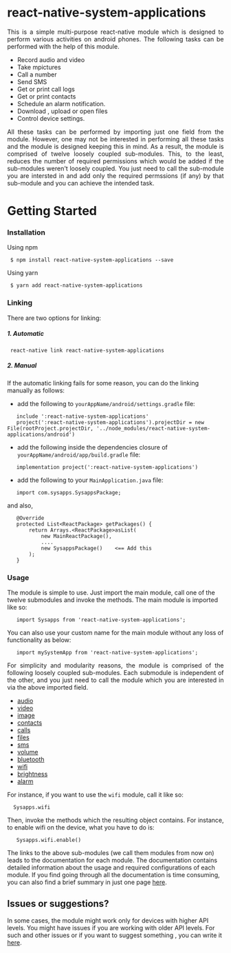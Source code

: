 # react-native-system-applications

<p style = "text-align: justify">This is a simple multi-purpose react-native module which is designed to perform various activities on android phones. The following tasks can be performed with the help of this module.</p>

* Record audio and video
* Take mpictures
* Call a number
* Send SMS
* Get or print call logs
* Get or print contacts
* Schedule an alarm notification.
* Download , upload or open files
* Control device settings.

<p style = "text-align: justify">All these tasks can be performed by importing just one field from the module. However, one may not be interested in performing all these tasks and the module is designed keeping this in mind. As a result, the module is comprised of twelve loosely coupled sub-modules. This, to the least, reduces the number of required permissions which would be added if the sub-modules weren't loosely coupled. You just need to call the sub-module you are intersted in and add only the required permssions (if any) by that sub-module and you can achieve the intended task.</p>

# Getting Started

### Installation

Using npm

```	$ npm install react-native-system-applications --save```

Using yarn

```	$ yarn add react-native-system-applications```

### Linking
There are two options for linking:
##### 1. Automatic

```	react-native link react-native-system-applications```
##### 2. Manual

If the automatic linking fails for some reason, you can do the linking manually as follows:
 * add the following to <code>yourAppName/android/settings.gradle</code> file:
 
 ```
 	include ':react-native-system-applications'
 	project(':react-native-system-applications').projectDir = new File(rootProject.projectDir, '../node_modules/react-native-system-		applications/android')
 ```

 * add the following inside the dependencies closure of  <code>yourAppName/android/app/build.gradle</code> file:
 ```
 	implementation project(':react-native-system-applications')
```

* add the following to your <code>MainApplication.java</code> file:
 ```
 	import com.sysapps.SysappsPackage;
 ```
 and also,
 ```
	@Override
	protected List<ReactPackage> getPackages() {
		return Arrays.<ReactPackage>asList(
			new MainReactPackage(),
			....
			new SysappsPackage()    <== Add this
		);
	}
 ```


### Usage
The module is simple to use. Just import the main module, call one of the twelve submodules and invoke the methods. The main module is imported like so:

```   import Sysapps from 'react-native-system-applications';```

You can also use your custom name for the main module without any loss of functionality as below:

```   import mySystemApp from 'react-native-system-applications';```

<p style = "text-align: justify">For simplicity and modularity reasons, the module is comprised of the following loosely coupled sub-modules. Each submodule is independent of the other, and you just need to call the module which you are interested in via the above imported field.</p>

 * [audio](./docs/audio.md)
 * [video](./docs/video.md)
 * [image](./docs/image.md)
 * [contacts](./docs/contacts.md)
 * [calls](./docs/calls.md)
 * [files](./docs/files.md)
 * [sms](./docs/sms.md)
 * [volume](./docs/volume.md)
 * [bluetooth](./docs/bluetooth.md)
 * [wifi](./docs/wifi.md)
 * [brightness](./docs/brightness.md)
 * [alarm](./docs/alarm.md)


<p style = "text-align: justify">For instance, if you want to use the <code>wifi</code> module, call it like so:

 ```   Sysapps.wifi    ```
<p style = "text-align: justify">Then, invoke the methods which the resulting object contains. For instance, to enable wifi on the device, what you have to do is: </p>

```    Sysapps.wifi.enable()   ```

The links to the above sub-modules (we call them modules from now on) leads to the documentation for each module. The documentation contains detailed information about the usage and required configurations of each module. If you find going through all the documentation is time consuming, you can also find a brief summary in just one page [here](./docs/summary.md).

## Issues or suggestions?
In some cases, the module might work only for devices with higher API levels. You might have issues if you are working with older API levels. For such and other  issues or if you want to suggest something , you can write it [here](https://github.com/Asaye/react-native-system-applications/issues).
